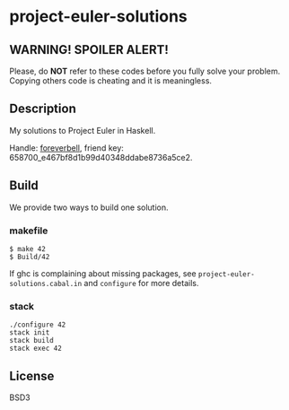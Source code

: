 # project-euler-solutions

## WARNING! SPOILER ALERT!

Please, do **NOT** refer to these codes before you fully solve your problem. Copying others code is cheating and it is meaningless.

## Description

My solutions to Project Euler in Haskell.

Handle: [foreverbell](https://projecteuler.net/profile/foreverbell.png), friend key: 658700_e467bf8d1b99d40348ddabe8736a5ce2.

## Build

We provide two ways to build one solution.

### makefile
```
$ make 42
$ Build/42
```
If ghc is complaining about missing packages, see `project-euler-solutions.cabal.in` and `configure` for more details.

### stack
```
./configure 42
stack init
stack build
stack exec 42
```

## License

BSD3
